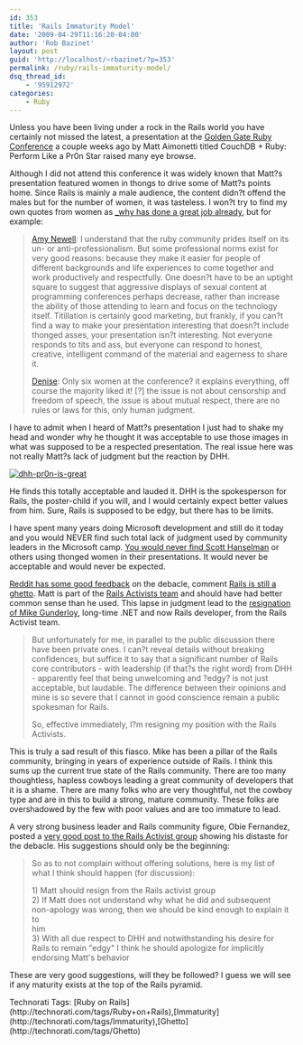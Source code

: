 ```yaml
---
id: 353
title: 'Rails Immaturity Model'
date: '2009-04-29T11:16:20-04:00'
author: 'Rob Bazinet'
layout: post
guid: 'http://localhost/~rbazinet/?p=353'
permalink: /ruby/rails-immaturity-model/
dsq_thread_id:
    - '95912972'
categories:
    - Ruby
---
```


Unless you have been living under a rock in the Rails world you have certainly not missed the latest, a presentation at the [Golden Gate Ruby Conference](http://gogaruco.com/) a couple weeks ago by Matt Aimonetti titled CouchDB + Ruby: Perform Like a Pr0n Star raised many eye browse.

Although I did not attend this conference it was widely known that Matt?s presentation featured women in thongs to drive some of Matt?s points home. Since Rails is mainly a male audience, the content didn?t offend the males but for the number of women, it was tasteless. I won?t try to find my own quotes from women as [\_why has done a great job already](http://hackety.org/2009/04/29/aSelectionOfThoughtsFromActualWomen.html), but for example:

> [Amy Newell](http://www.ultrasaurus.com/sarahblog/2009/04/gender-and-sex-at-gogaruco/#comment-549): I understand that the ruby community prides itself on its un- or anti-professionalism. But some professional norms exist for very good reasons: because they make it easier for people of different backgrounds and life experiences to come together and work productively and respectfully. One doesn?t have to be an uptight square to suggest that aggressive displays of sexual content at programming conferences perhaps decrease, rather than increase the ability of those attending to learn and focus on the technology itself. Titillation is certainly good marketing, but frankly, if you can?t find a way to make your presentation interesting that doesn?t include thonged asses, your presentation isn?t interesting. Not everyone responds to tits and ass, but everyone can respond to honest, creative, intelligent command of the material and eagerness to share it.
> 
> [Denise](http://www.ultrasaurus.com/sarahblog/2009/04/gender-and-sex-at-gogaruco/#comment-559): Only six women at the conference? it explains everything, off course the majority liked it! \[?\] the issue is not about censorship and freedom of speech, the issue is about mutual respect, there are no rules or laws for this, only human judgment.

I have to admit when I heard of Matt?s presentation I just had to shake my head and wonder why he thought it was acceptable to use those images in what was supposed to be a respected presentation. The real issue here was not really Matt?s lack of judgment but the reaction by DHH.

 [![dhh-pr0n-is-great](http://accidentaltechnologist.com/files/media/image/WindowsLiveWriter/RailsImmaturityModel_9130/dhh-pr0n-is-great_thumb.png "dhh-pr0n-is-great")](http://accidentaltechnologist.com/files/media/image/WindowsLiveWriter/RailsImmaturityModel_9130/dhh-pr0n-is-great_2.png)

He finds this totally acceptable and lauded it. DHH is the spokesperson for Rails, the poster-child if you will, and I would certainly expect better values from him. Sure, Rails is supposed to be edgy, but there has to be limits.

I have spent many years doing Microsoft development and still do it today and you would NEVER find such total lack of judgment used by community leaders in the Microsoft camp. [You would never find Scott Hanselman](http://www.hanselman.com/blog/DontGiveBileAPermalinkFindingBalanceWithinTheNoAssholeRule.aspx) or others using thonged women in their presentations. It would never be acceptable and would never be expected.

[Reddit has some good feedback](http://www.reddit.com/r/programming/comments/8fsnz/rails_is_still_a_ghetto/) on the debacle, comment [Rails is still a ghetto](http://www.rubyrailways.com/rails-is-still-a-ghetto/). Matt is part of the [Rails Activists team](http://rubyonrails.org/activists) and should have had better common sense than he used. This lapse in judgment lead to the [resignation of Mike Gunderloy](http://afreshcup.com/2009/04/28/a-painful-decision/), long-time .NET and now Rails developer, from the Rails Activist team.

> But unfortunately for me, in parallel to the public discussion there have been private ones. I can?t reveal details without breaking confidences, but suffice it to say that a significant number of Rails core contributors - with leadership (if that?s the right word) from DHH - apparently feel that being unwelcoming and ?edgy? is not just acceptable, but laudable. The difference between their opinions and mine is so severe that I cannot in good conscience remain a public spokesman for Rails.
> 
> So, effective immediately, I?m resigning my position with the Rails Activists.

This is truly a sad result of this fiasco. Mike has been a pillar of the Rails community, bringing in years of experience outside of Rails. I think this sums up the current true state of the Rails community. There are too many thoughtless, hapless cowboys leading a great community of developers that it is a shame. There are many folks who are very thoughtful, not the cowboy type and are in this to build a strong, mature community. These folks are overshadowed by the few with poor values and are too immature to lead.

A very strong business leader and Rails community figure, Obie Fernandez, posted a [very good post to the Rails Activist group](http://groups.google.com/group/rails-activism/browse_thread/thread/3b0b5095ef92b75d) showing his distaste for the debacle. His suggestions should only be the beginning:

> So as to not complain without offering solutions, here is my list of   
> what I think should happen (for discussion):
> 
> 1\) Matt should resign from the Rails activist group   
> 2\) If Matt does not understand why what he did and subsequent   
> non-apology was wrong, then we should be kind enough to explain it to   
> him   
> 3\) With all due respect to DHH and notwithstanding his desire for   
> Rails to remain "edgy" I think he should apologize for implicitly   
> endorsing Matt's behavior

These are very good suggestions, will they be followed? I guess we will see if any maturity exists at the top of the Rails pyramid.

<div class="wlWriterEditableSmartContent" id="scid:0767317B-992E-4b12-91E0-4F059A8CECA8:6b64b951-c2cb-416b-91a8-d7f7e199b362" style="padding-bottom: 0px; margin: 0px; padding-left: 0px; padding-right: 0px; display: inline; float: none; padding-top: 0px">Technorati Tags: [Ruby on Rails](http://technorati.com/tags/Ruby+on+Rails),[Immaturity](http://technorati.com/tags/Immaturity),[Ghetto](http://technorati.com/tags/Ghetto)</div>